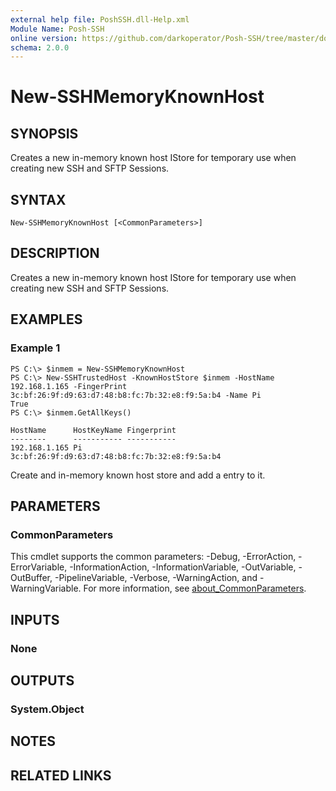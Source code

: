 ```yaml
---
external help file: PoshSSH.dll-Help.xml
Module Name: Posh-SSH
online version: https://github.com/darkoperator/Posh-SSH/tree/master/docs
schema: 2.0.0
---
```


# New-SSHMemoryKnownHost

## SYNOPSIS
Creates a new in-memory known host IStore for temporary use when creating new SSH and SFTP Sessions.

## SYNTAX

```
New-SSHMemoryKnownHost [<CommonParameters>]
```

## DESCRIPTION
Creates a new in-memory known host IStore for temporary use when creating new SSH and SFTP Sessions.

## EXAMPLES

### Example 1
```
PS C:\> $inmem = New-SSHMemoryKnownHost
PS C:\> New-SSHTrustedHost -KnownHostStore $inmem -HostName 192.168.1.165 -FingerPrint 3c:bf:26:9f:d9:63:d7:48:b8:fc:7b:32:e8:f9:5a:b4 -Name Pi
True
PS C:\> $inmem.GetAllKeys()

HostName      HostKeyName Fingerprint
--------      ----------- -----------
192.168.1.165 Pi          3c:bf:26:9f:d9:63:d7:48:b8:fc:7b:32:e8:f9:5a:b4
```

Create and in-memory known host store and add a entry to it.

## PARAMETERS

### CommonParameters
This cmdlet supports the common parameters: -Debug, -ErrorAction, -ErrorVariable, -InformationAction, -InformationVariable, -OutVariable, -OutBuffer, -PipelineVariable, -Verbose, -WarningAction, and -WarningVariable. For more information, see [about_CommonParameters](http://go.microsoft.com/fwlink/?LinkID=113216).

## INPUTS

### None
## OUTPUTS

### System.Object
## NOTES

## RELATED LINKS
